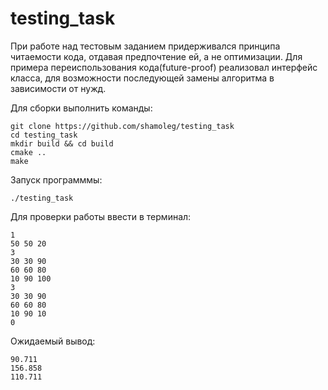 # testing_task

При работе над тестовым заданием придерживался принципа читаемости кода, отдавая предпочтение ей, а не оптимизации.
Для примера переиспользования кода(future-proof) реализовал интерфейс класса, для возможности последующей замены алгоритма в зависимости от нужд.

Для сборки выполнить команды:
```
git clone https://github.com/shamoleg/testing_task
cd testing_task
mkdir build && cd build
cmake ..
make
```

Запуск программмы:
```
./testing_task
```

Для проверки работы ввести в терминал:
```
1
50 50 20
3
30 30 90
60 60 80
10 90 100
3
30 30 90
60 60 80
10 90 10
0

```
Ожидаемый вывод:
```
90.711
156.858
110.711
```
